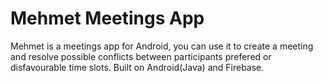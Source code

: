 # Mehmet Meetings App  

Mehmet is a meetings app for Android, you can use it to create a meeting and resolve possible conflicts between participants prefered or disfavourable time slots. Built on Android(Java) and Firebase.